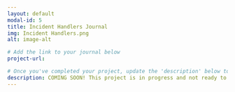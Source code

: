 ```yaml
---
layout: default
modal-id: 5
title: Incident Handlers Journal
img: Incident Handlers.png
alt: image-alt

# Add the link to your journal below
project-url:

# Once you've completed your project, update the 'description' below to this one: Provided clear and concise written documentation of cybersecurity events, including detailed event descriptions, tools used, and lessons learned throughout the process.
description: COMING SOON! This project is in progress and not ready to be published just yet. Please contact me if you'd like a sneak peek. Otherwise, stay tuned!
---
```

